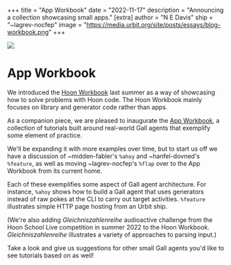 +++
title = "App Workbook"
date = "2022-11-17"
description = "Announcing a collection showcasing small apps."
[extra]
author = "N E Davis"
ship = "~lagrev-nocfep"
image = "https://media.urbit.org/site/posts/essays/blog-workbook.png"
+++

![](https://media.urbit.org/site/posts/essays/blog-workbook.png)

#  App Workbook

We introduced the [Hoon Workbook](https://developers.urbit.org/guides/additional/workbook) last summer as a way of showcasing how to solve problems with Hoon code.  The Hoon Workbook mainly focuses on library and generator code rather than apps.

As a companion piece, we are pleased to inaugurate the [App Workbook](https://developers.urbit.org/guides/additional/app-workbook), a collection of tutorials built around real-world Gall agents that exemplify some element of practice.

We'll be expanding it with more examples over time, but to start us off we have a discussion of ~midden-fabler's `%ahoy` and ~hanfel-dovned's `%feature`, as well as moving ~lagrev-nocfep's `%flap` over to the App Workbook from its current home.

Each of these exemplifies some aspect of Gall agent architecture.  For instance, `%ahoy` shows how to build a Gall agent that uses generators instead of raw pokes at the CLI to carry out target activities.  `%feature` illustrates simple HTTP page hosting from an Urbit ship.

(We're also adding _Gleichniszahlenreihe_ audioactive challenge from the Hoon School Live competition in summer 2022 to the Hoon Workbook.  _Gleichniszahlenreihe_ illustrates a variety of approaches to parsing input.)

Take a look and give us suggestions for other small Gall agents you'd like to see tutorials based on as well!
